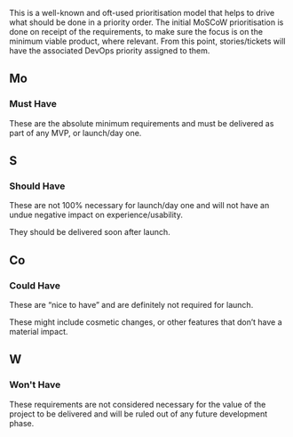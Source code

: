 This is a well-known and oft-used prioritisation model that helps to drive what should be done in a priority order.
The initial MoSCoW prioritisation is done on receipt of the requirements, to make sure the focus is on the minimum viable product, where relevant.
From this point, stories/tickets will have the associated DevOps priority assigned to them.
## Mo
### Must Have
These are the absolute minimum requirements and must be delivered as part of any MVP, or launch/day one.
## S
### Should Have
These are not 100% necessary for launch/day one and will not have an undue negative impact on experience/usability.

They should be delivered soon after launch.
## Co
### Could Have
These are “nice to have” and are definitely not required for launch.

These might include cosmetic changes, or other features that don’t have a material impact.
## W
### Won't Have
These requirements are not considered necessary for the value of the project to be delivered and will be ruled out of any future development phase.
